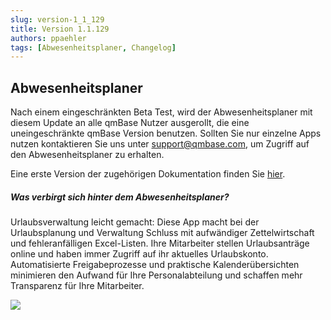 ```yaml
---
slug: version-1_1_129
title: Version 1.1.129
authors: ppaehler
tags: [Abwesenheitsplaner, Changelog]
---
```


## Abwesenheitsplaner

Nach einem eingeschränkten Beta Test, wird der Abwesenheitsplaner mit diesem Update an alle qmBase Nutzer ausgerollt, die eine uneingeschränkte qmBase Version benutzen. Sollten Sie nur einzelne Apps nutzen kontaktieren Sie uns unter [support@qmbase.com](mailto:support@qmbase.com), um Zugriff auf den Abwesenheitsplaner zu erhalten.

Eine erste Version der zugehörigen Dokumentation finden Sie [hier](/docs/apps/absence-planner).

##### Was verbirgt sich hinter dem Abwesenheitsplaner?

Urlaubsverwaltung leicht gemacht: Diese App macht bei der Urlaubsplanung und Verwaltung Schluss mit aufwändiger Zettelwirtschaft und fehleranfälligen Excel-Listen. Ihre Mitarbeiter stellen Urlaubsanträge online und haben immer Zugriff auf ihr aktuelles Urlaubskonto. Automatisierte Freigabeprozesse und praktische Kalenderübersichten minimieren den Aufwand für Ihre Personalabteilung und schaffen mehr Transparenz für Ihre Mitarbeiter.

![](https://caqadmin.blob.core.windows.net/faqs/97-images/b3ee39c7-274f-4ee8-8fdb-a64aa2410e4e-mceclip0.png)
